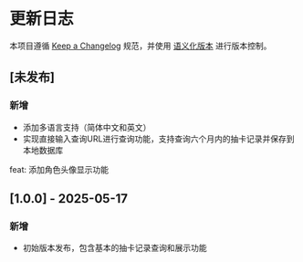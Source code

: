 # 更新日志

本项目遵循 [Keep a Changelog](https://keepachangelog.com/zh-CN/1.1.0/) 规范，并使用 [语义化版本](https://semver.org/lang/zh-CN/) 进行版本控制。

## [未发布]

### 新增
- 添加多语言支持（简体中文和英文）
- 实现直接输入查询URL进行查询功能，支持查询六个月内的抽卡记录并保存到本地数据库


feat: 添加角色头像显示功能

## [1.0.0] - 2025-05-17

### 新增
- 初始版本发布，包含基本的抽卡记录查询和展示功能
